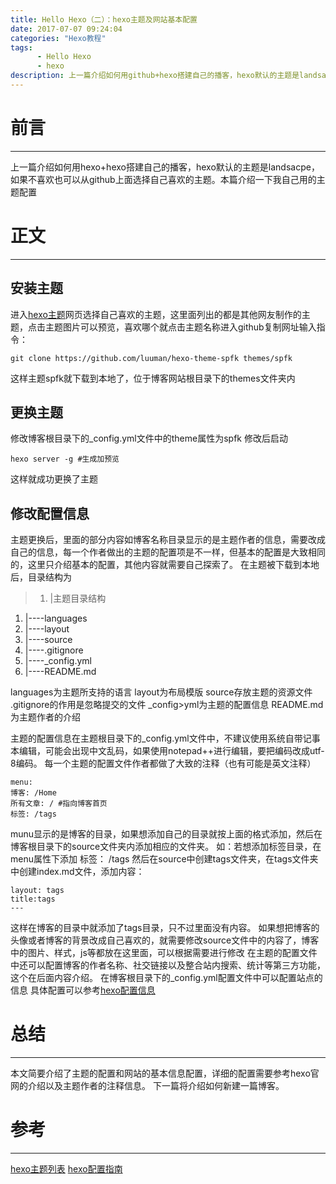 ```yaml
---
title: Hello Hexo（二）：hexo主题及网站基本配置
date: 2017-07-07 09:24:04
categories: "Hexo教程"
tags: 
      - Hello Hexo
      - hexo
description: 上一篇介绍如何用github+hexo搭建自己的播客，hexo默认的主题是landsacpe，如果不喜欢也可以从github上面选择自己喜欢的主题。本篇介绍一下我自己用的主题配置
---
```

# 前言 #
---
上一篇介绍如何用hexo+hexo搭建自己的播客，hexo默认的主题是landsacpe，如果不喜欢也可以从github上面选择自己喜欢的主题。本篇介绍一下我自己用的主题配置
# 正文 #
---
## 安装主题 ##
进入[hexo主题](https://hexo.io/themes/)网页选择自己喜欢的主题，这里面列出的都是其他网友制作的主题，点击主题图片可以预览，喜欢哪个就点击主题名称进入github复制网址输入指令：

	git clone https://github.com/luuman/hexo-theme-spfk themes/spfk
这样主题spfk就下载到本地了，位于博客网站根目录下的themes文件夹内
## 更换主题 ##
修改博客根目录下的_config.yml文件中的theme属性为spfk
修改后启动

	hexo server -g #生成加预览
这样就成功更换了主题
## 修改配置信息 ##
主题更换后，里面的部分内容如博客名称目录显示的是主题作者的信息，需要改成自己的信息，每一个作者做出的主题的配置项是不一样，但基本的配置是大致相同的，这里只介绍基本的配置，其他内容就需要自己探索了。
在主题被下载到本地后，目录结构为

>1. |主题目录结构
1.  |----languages
1.  |----layout
2.  |----source
3.  |----.gitignore
4.  |----_config.yml
5.  |----README.md
 
languages为主题所支持的语言
layout为布局模版
source存放主题的资源文件
.gitignore的作用是忽略提交的文件
_config>yml为主题的配置信息
README.md为主题作者的介绍

主题的配置信息在主题根目录下的_config.yml文件中，不建议使用系统自带记事本编辑，可能会出现中文乱码，如果使用notepad++进行编辑，要把编码改成utf-8编码。
每一个主题的配置文件作者都做了大致的注释（也有可能是英文注释）

	menu:
 	博客: /Home
 	所有文章: / #指向博客首页
 	标签: /tags
 munu显示的是博客的目录，如果想添加自己的目录就按上面的格式添加，然后在博客根目录下的source文件夹内添加相应的文件夹。
如：若想添加标签目录，在menu属性下添加
	标签： /tags
然后在source中创建tags文件夹，在tags文件夹中创建index.md文件，添加内容：

	layout: tags
	title:tags
	---

这样在博客的目录中就添加了tags目录，只不过里面没有内容。
如果想把博客的头像或者博客的背景改成自己喜欢的，就需要修改source文件中的内容了，博客中的图片、样式，js等都放在这里面，可以根据需要进行修改
在主题的配置文件中还可以配置博客的作者名称、社交链接以及整合站内搜索、统计等第三方功能，这个在后面内容介绍。
在博客根目录下的_config.yml配置文件中可以配置站点的信息
具体配置可以参考[hexo配置信息](https://hexo.io/zh-cn/docs/configuration.html)

# 总结 #
---
本文简要介绍了主题的配置和网站的基本信息配置，详细的配置需要参考hexo官网的介绍以及主题作者的注释信息。
下一篇将介绍如何新建一篇博客。

# 参考 #
---

[hexo主题列表](https://hexo.io/themes/)
[hexo配置指南](https://hexo.io/zh-cn/docs/configuration.html)
